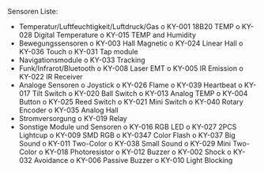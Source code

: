 Sensoren Liste:

-	Temperatur/Luftfeuchtigkeit/Luftdruck/Gas
 o	 KY-001 18B20 TEMP 
 o	 KY-028 Digital Temperature 
 o	 KY-015 TEMP and Humidity 
-	Bewegungssensoren
 o	 KY-003 Hall Magnetic 
 o	 KY-024 Linear Hall 
 o	 KY-036 Touch 
 o	 KY-031 Tap module 
-	Navigationsmodule
 o	 KY-033 Tracking 
-	Funk/Infrarot/Bluetooth
 o	 KY-008 Laser EMT 
 o	 KY-005 IR Emission 
 o	 KY-022 IR Receiver
-	Analoge Sensoren
 o	 Joystick 
 o	 KY-026 Flame 
 o	 KY-039 Heartbeat 
 o	 KY-017 Tilt Switch 
 o	 KY-020 Ball Switch 
 o	 KY-013 Analog TEMP 
 o	 KY-004 Button 
 o	 KY-025 Reed Switch 
 o	 KY-021 Mini Switch
 o	 KY-040 Rotary Encoder 
 o	 KY-035 Analog Hall
-	Stromversorgung
 o	 KY-019 Relay
-	Sonstige Module und Sensoren
 o	 KY-016 RGB LED 
 o	 KY-027 2PCS Lightcup 
 o	 KY-009 SMD RGB 
 o	 KY-0347 Color Flash 
 o	 KY-037 Big Sound 
 o	 KY-011 Two-Color 
 o	 KY-038 Small Sound 
 o	 KY-029 Mini Two-Color 
 o	 KY-018 Photoresistor 
 o	 KY-012 Buzzer 
 o	 KY-002 Shock 
 o	 KY-032 Avoidance 
 o	 KY-006 Passive Buzzer
 o	 KY-010 Light Blocking 

